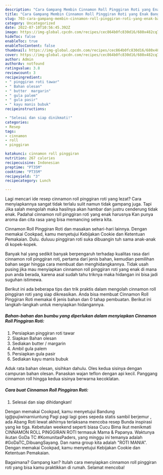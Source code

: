 ```yaml
---
description: "Cara Gampang Membin Cinnamon Roll Pinggiran Roti yang Enak Banget"
title: "Cara Gampang Membin Cinnamon Roll Pinggiran Roti yang Enak Banget"
slug: 703-cara-gampang-membin-cinnamon-roll-pinggiran-roti-yang-enak-banget
category: Uncategorized
date: 2022-07-10T10:56:45.392Z
image: https://img-global.cpcdn.com/recipes/cec864b0fc830d16/680x482cq70/cinnamon-roll-pinggiran-roti-foto-resep-utama.jpg
hideToc: false
enableToc: true
enableTocContent: false
thumbnail: https://img-global.cpcdn.com/recipes/cec864b0fc830d16/680x482cq70/cinnamon-roll-pinggiran-roti-foto-resep-utama.jpg
cover: https://img-global.cpcdn.com/recipes/cec864b0fc830d16/680x482cq70/cinnamon-roll-pinggiran-roti-foto-resep-utama.jpg
author: Admin
authorAv: notfound
ratingvalue: 3.8
reviewcount: 3
recipeingredient:
- " pinggiran roti tawar"
- " Bahan olesan"
- " butter  margarin"
- " gula palem"
- " gula pasir"
- " kayu manis bubuk"
recipeinstructions:

- "Selesai dan siap dinikmati!"
categories:
- Resep
tags:
- cinnamon
- roll
- pinggiran

katakunci: cinnamon roll pinggiran 
nutrition: 267 calories
recipecuisine: Indonesian
preptime: "PT35M"
cooktime: "PT35M"
recipeyield: "3"
recipecategory: Lunch

---
```



Lagi mencari ide resep cinnamon roll pinggiran roti yang lezat? Cara menyiapkannya sangat tidak terlalu sulit namun tidak gampang juga. Tapi Jika salah mengolah maka hasilnya akan hambar dan justru cenderung tidak enak. Padahal cinnamon roll pinggiran roti yang enak harusnya Kan punya aroma dan cita rasa yang bisa memancing selera kita.


Cinnamon Roll Pinggiran Roti dan masakan sehari-hari lainnya. Dengan memakai Cookpad, kamu menyetujui Kebijakan Cookie dan Ketentuan Pemakaian. Dulu. duluuu pinggiran roti suka dibuangin tuh sama anak-anak di kopek-kopek.

Banyak hal yang sedikit banyak berpengaruh terhadap kualitas rasa dari cinnamon roll pinggiran roti, pertama dari jenis bahan, kemudian pemilihan bahan segar hingga cara membuat dan menghidangkannya. Tidak usah pusing jika mau menyiapkan cinnamon roll pinggiran roti yang enak di mana pun anda berada, karena asal sudah tahu triknya maka hidangan ini bisa jadi suguhan istimewa.


Berikut ini ada beberapa tips dan trik praktis dalam mengolah cinnamon roll pinggiran roti yang siap dikreasikan. Anda bisa membuat Cinnamon Roll Pinggiran Roti memakai 6 jenis bahan dan 0 tahap pembuatan. Berikut ini langkah-langkah untuk menyiapkan hidangannya.

<!--inarticleads1-->

##### Bahan-bahan dan bumbu yang diperlukan dalam menyiapkan Cinnamon Roll Pinggiran Roti:

1. Persiapkan  pinggiran roti tawar
1. Siapkan  Bahan olesan
1. Sediakan  butter / margarin
1. Ambil  gula palem
1. Persiapkan  gula pasir
1. Sediakan  kayu manis bubuk


Aduk rata bahan olesan, sisihkan dahulu. Oles kedua sisinya dengan campuran bahan olesan. Panaskan wajan teflon dengan api kecil. Panggang cinnamon roll hingga kedua sisinya berwarna kecoklatan. 

<!--inarticleads2-->

##### Cara buat Cinnamon Roll Pinggiran Roti:


1. Selesai dan siap dihidangkan!

Dengan memakai Cookpad, kamu menyetujui Bandung ig@pujiwinarniuntung Pagi pagi lagi goes sepeda statis sambil berjemur , ada Abang Roti lewat akhirnya terlaksana mencoba resep Bunda inspirasi yang ke tiga. Kebetulan weekend seperti biasa Cucu Bima ikut menikmati CINNAMON ROLL PINGGIRAN ROTI termasuk Mama &amp; Papanya. Waktunya ikutan GoDa TC #KomunitasPaders, yang minggu ini temanya adalah #GoDaTC_DibuangSayang. Dan nama group kita adalah &#34;ROTI MANIA&#34;. Dengan memakai Cookpad, kamu menyetujui Kebijakan Cookie dan Ketentuan Pemakaian. 

Bagaimana? Gampang kan? Itulah cara menyiapkan cinnamon roll pinggiran roti yang bisa kamu praktikkan di rumah. Selamat mencoba!
